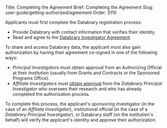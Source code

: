 Title: Completing the Agreement
Brief: Completing the Agreement
Slug: user-guide/getting-authorized/agreement
Order: 3110

Applicants must first complete the Databrary registration process:

- Provide Databrary with contact information that verifies their identity.
- Read and agree to the [Databrary Investigator Agreement](|filename|../policies/investigator-agreement.mdi).

To share and access Databrary data, the applicant must also gain authorization by having their agreement co-signed in one of the following ways:

- *Principal Investigators* must obtain approval from an Authorizing Official at their *Institution* (usually from Grants and Contracts or the Sponsored Programs Office).
- *Affiliate Investigators* must [obtain approval](|filename|managing-affiliates.md) from the *Databrary Principal Investigator* who oversees their research and who has already completed the authorization process.

To complete this process, the applicant's sponsoring investigator (in the case of an *Affiliate Investigator*), institutional official (in the case of a *Databrary Principal Investigator*), or Databrary staff (on the institution's behalf) will verify the applicant's identity and approve their authorization.

